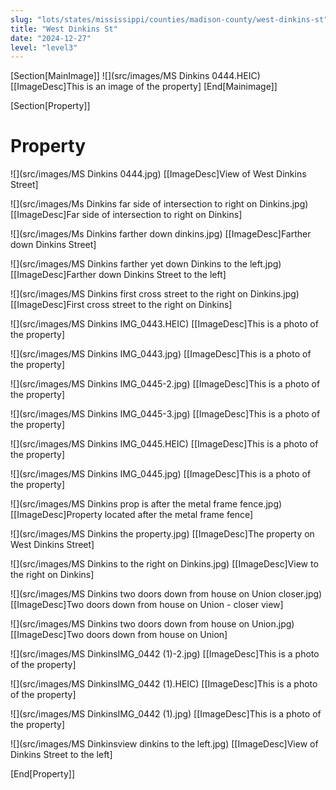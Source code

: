 ```yaml
---
slug: "lots/states/mississippi/counties/madison-county/west-dinkins-st"
title: "West Dinkins St"
date: "2024-12-27"
level: "level3"
---
```


[Section[MainImage]]
![](src/images/MS Dinkins 0444.HEIC)
[[ImageDesc]This is an image of the property]
[End[Mainimage]]

[Section[Property]]
# Property

![](src/images/MS Dinkins 0444.jpg)
[[ImageDesc]View of West Dinkins Street]

![](src/images/Ms Dinkins far side of intersection to right on Dinkins.jpg)
[[ImageDesc]Far side of intersection to right on Dinkins]

![](src/images/Ms Dinkins farther down dinkins.jpg)
[[ImageDesc]Farther down Dinkins Street]

![](src/images/MS Dinkins farther yet down Dinkins to the left.jpg)
[[ImageDesc]Farther down Dinkins Street to the left]

![](src/images/MS Dinkins first cross street to the right on Dinkins.jpg)
[[ImageDesc]First cross street to the right on Dinkins]

![](src/images/MS Dinkins IMG_0443.HEIC)
[[ImageDesc]This is a photo of the property]

![](src/images/MS Dinkins IMG_0443.jpg)
[[ImageDesc]This is a photo of the property]

![](src/images/MS Dinkins IMG_0445-2.jpg)
[[ImageDesc]This is a photo of the property]

![](src/images/MS Dinkins IMG_0445-3.jpg)
[[ImageDesc]This is a photo of the property]

![](src/images/MS Dinkins IMG_0445.HEIC)
[[ImageDesc]This is a photo of the property]

![](src/images/MS Dinkins IMG_0445.jpg)
[[ImageDesc]This is a photo of the property]

![](src/images/MS Dinkins prop is after the metal frame fence.jpg)
[[ImageDesc]Property located after the metal frame fence]

![](src/images/MS Dinkins the property.jpg)
[[ImageDesc]The property on West Dinkins Street]

![](src/images/MS Dinkins to the right on Dinkins.jpg)
[[ImageDesc]View to the right on Dinkins]

![](src/images/MS Dinkins two doors down from house on Union closer.jpg)
[[ImageDesc]Two doors down from house on Union - closer view]

![](src/images/MS Dinkins two doors down from house on Union.jpg)
[[ImageDesc]Two doors down from house on Union]

![](src/images/MS DinkinsIMG_0442 (1)-2.jpg)
[[ImageDesc]This is a photo of the property]

![](src/images/MS DinkinsIMG_0442 (1).HEIC)
[[ImageDesc]This is a photo of the property]

![](src/images/MS DinkinsIMG_0442 (1).jpg)
[[ImageDesc]This is a photo of the property]

![](src/images/MS Dinkinsview dinkins to the left.jpg)
[[ImageDesc]View of Dinkins Street to the left]

[End[Property]]

